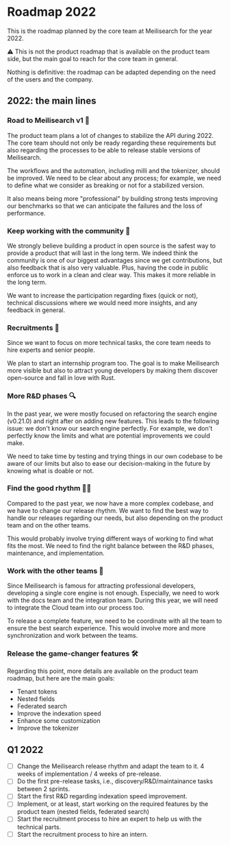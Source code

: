 # Roadmap 2022

This is the roadmap planned by the core team at Meilisearch for the year 2022.

⚠️ This is not the product roadmap that is available on the product team side, but the main goal to reach for the core team in general.

Nothing is definitive: the roadmap can be adapted depending on the need of the users and the company.

## 2022: the main lines

### Road to Meilisearch v1 🚀

The product team plans a lot of changes to stabilize the API during 2022. The core team should not only be ready regarding these requirements but also regarding the processes to be able to release stable versions of Meilisearch.

The workflows and the automation, including milli and the tokenizer, should be improved. We need to be clear about any process; for example, we need to define what we consider as breaking or not for a stabilized version.

It also means being more "professional" by building strong tests improving our benchmarks so that we can anticipate the failures and the loss of performance.

### Keep working with the community 👥

We strongly believe building a product in open source is the safest way to provide a product that will last in the long term. We indeed think the community is one of our biggest advantages since we get contributions, but also feedback that is also very valuable. Plus, having the code in public enforce us to work in a clean and clear way. This makes it more reliable in the long term.

We want to increase the participation regarding fixes (quick or not), technical discussions where we would need more insights, and any feedback in general.

### Recruitments 🦀

Since we want to focus on more technical tasks, the core team needs to hire experts and senior people.

We plan to start an internship program too. The goal is to make Meilisearch more visible but also to attract young developers by making them discover open-source and fall in love with Rust.

### More R&D phases 🔍

In the past year, we were mostly focused on refactoring the search engine (v0.21.0) and right after on adding new features. This leads to the following issue: we don't know our search engine perfectly. For example, we don't perfectly know the limits and what are potential improvements we could make.

We need to take time by testing and trying things in our own codebase to be aware of our limits but also to ease our decision-making in the future by knowing what is doable or not.

### Find the good rhythm 🏃‍♀️

Compared to the past year, we now have a more complex codebase, and we have to change our release rhythm. We want to find the best way to handle our releases regarding our needs, but also depending on the product team and on the other teams.

This would probably involve trying different ways of working to find what fits the most. We need to find the right balance between the R&D phases, maintenance, and implementation.

### Work with the other teams 🤝

Since Meilisearch is famous for attracting professional developers, developing a single core engine is not enough. Especially, we need to work with the docs team and the integration team. During this year, we will need to integrate the Cloud team into our process too.

To release a complete feature, we need to be coordinate with all the team to ensure the best search experience. This would involve more and more synchronization and work between the teams.

### Release the game-changer features 🛠

Regarding this point, more details are available on the product team roadmap, but here are the main goals:
- Tenant tokens
- Nested fields
- Federated search
- Improve the indexation speed
- Enhance some customization
- Improve the tokenizer

## Q1 2022

- [ ] Change the Meilisearch release rhythm and adapt the team to it. 4 weeks of implementation / 4 weeks of pre-release.
- [ ] Do the first pre-release tasks, i.e., discovery/R&D/maintainance tasks between 2 sprints.
- [ ] Start the first R&D regarding indexation speed improvement.
- [ ] Implement, or at least, start working on the required features by the product team (nested fields, federated search)
- [ ] Start the recruitment process to hire an expert to help us with the technical parts.
- [ ] Start the recruitment process to hire an intern.
